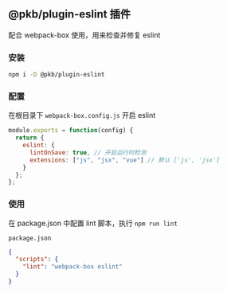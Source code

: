 ## @pkb/plugin-eslint 插件

配合 webpack-box 使用，用来检查并修复 eslint

### 安装

```bash
npm i -D @pkb/plugin-eslint
```

### 配置

在根目录下 `webpack-box.config.js` 开启 eslint

```js
module.exports = function(config) {
  return {
    eslint: {
      lintOnSave: true, // 开启运行时检测
      extensions: ["js", "jsx", "vue"] // 默认 ['js', 'jsx']
    }
  };
};
```

### 使用

在 package.json 中配置 lint 脚本，执行 `npm run lint`

`package.json`

```json
{
  "scripts": {
    "lint": "webpack-box eslint"
  }
}
```

